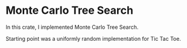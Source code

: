# Monte Carlo Tree Search

In this crate, I implemented Monte Carlo Tree Search.

Starting point was a uniformly random implementation for Tic Tac Toe.